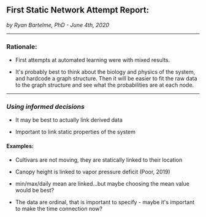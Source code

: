 ## First Static Network Attempt Report:
*by Ryan Bartelme, PhD - June 4th, 2020*

---

### Rationale:

* First attempts at automated learning were with mixed results.

* It's probably best to think about the biology and physics of the system, and hardcode a graph structure. Then it will be easier to fit the raw data to the graph structure and see what the probabilities are at each node.

---

### *Using informed decisions*

* It may be best to actually link derived data

* Important to link static properties of the system

#### Examples:

* Cultivars are not moving, they are statically linked to their location

* Canopy height is linked to vapor pressure deficit (Poor, 2019)

* min/max/daily mean are linked...but maybe choosing the mean value would be best?

* The data are ordinal, that is important to specify - maybe it's important to make the time connection now?

